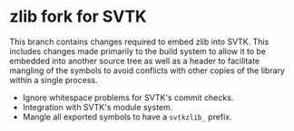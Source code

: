 # zlib fork for SVTK

This branch contains changes required to embed zlib into SVTK. This includes
changes made primarily to the build system to allow it to be embedded into
another source tree as well as a header to facilitate mangling of the symbols
to avoid conflicts with other copies of the library within a single process.

  * Ignore whitespace problems for SVTK's commit checks.
  * Integration with SVTK's module system.
  * Mangle all exported symbols to have a `svtkzlib_` prefix.
